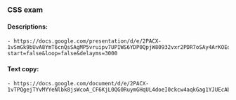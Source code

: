### CSS exam

#### Descriptions:
	- https://docs.google.com/presentation/d/e/2PACX-1vSmGk9bUvA8YmT6cnQsSAgMP5vruipv7UPIWS6YDP0QpjW80932vxr2PDR7oSAy4ArKOEolifUGbk9Q/pub?start=false&loop=false&delayms=3000

#### Text copy:
	- https://docs.google.com/document/d/e/2PACX-1vTPQgejTYvMYYeNlbk8jsWcoA_CF6KjL0QG0RuymGHqUL4doeI0ckcw4aqkGag1YJUEcAbAJnxwyYKy/pub
